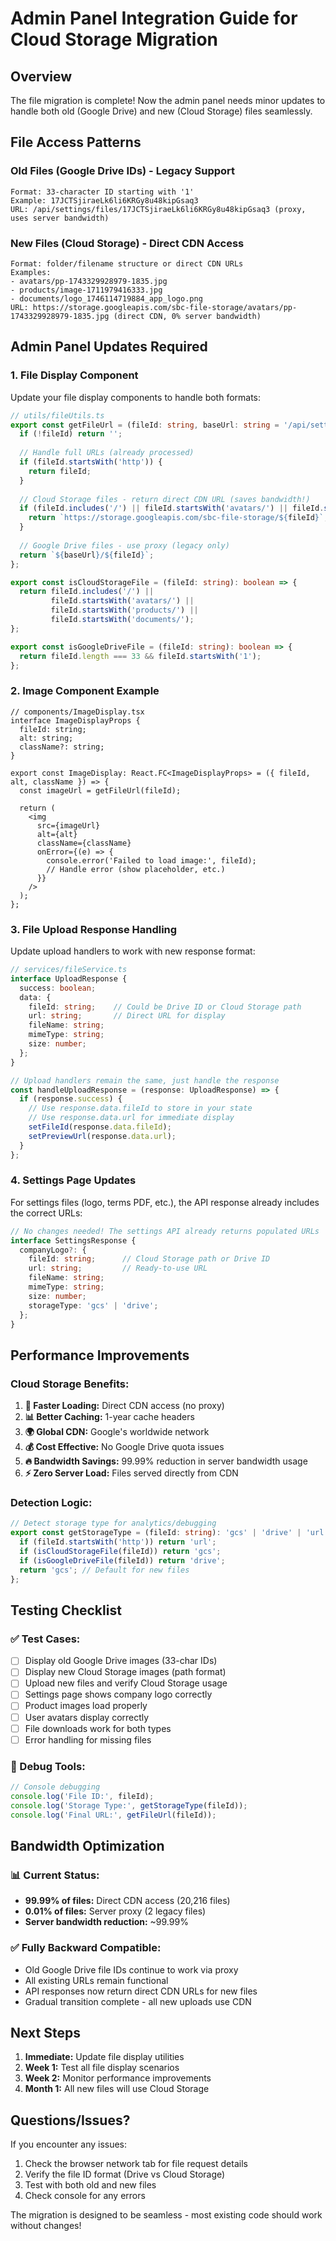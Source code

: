 # Admin Panel Integration Guide for Cloud Storage Migration

## Overview
The file migration is complete! Now the admin panel needs minor updates to handle both old (Google Drive) and new (Cloud Storage) files seamlessly.

## File Access Patterns

### Old Files (Google Drive IDs) - Legacy Support
```
Format: 33-character ID starting with '1'
Example: 17JCTSjiraeLk6li6KRGy8u48kipGsaq3
URL: /api/settings/files/17JCTSjiraeLk6li6KRGy8u48kipGsaq3 (proxy, uses server bandwidth)
```

### New Files (Cloud Storage) - Direct CDN Access
```
Format: folder/filename structure or direct CDN URLs
Examples: 
- avatars/pp-1743329928979-1835.jpg
- products/image-1711979416333.jpg  
- documents/logo_1746114719884_app_logo.png
URL: https://storage.googleapis.com/sbc-file-storage/avatars/pp-1743329928979-1835.jpg (direct CDN, 0% server bandwidth)
```

## Admin Panel Updates Required

### 1. File Display Component
Update your file display components to handle both formats:

```typescript
// utils/fileUtils.ts
export const getFileUrl = (fileId: string, baseUrl: string = '/api/settings/files') => {
  if (!fileId) return '';
  
  // Handle full URLs (already processed)
  if (fileId.startsWith('http')) {
    return fileId;
  }
  
  // Cloud Storage files - return direct CDN URL (saves bandwidth!)
  if (fileId.includes('/') || fileId.startsWith('avatars/') || fileId.startsWith('products/') || fileId.startsWith('documents/')) {
    return `https://storage.googleapis.com/sbc-file-storage/${fileId}`;
  }
  
  // Google Drive files - use proxy (legacy only)
  return `${baseUrl}/${fileId}`;
};

export const isCloudStorageFile = (fileId: string): boolean => {
  return fileId.includes('/') || 
         fileId.startsWith('avatars/') || 
         fileId.startsWith('products/') || 
         fileId.startsWith('documents/');
};

export const isGoogleDriveFile = (fileId: string): boolean => {
  return fileId.length === 33 && fileId.startsWith('1');
};
```

### 2. Image Component Example
```tsx
// components/ImageDisplay.tsx
interface ImageDisplayProps {
  fileId: string;
  alt: string;
  className?: string;
}

export const ImageDisplay: React.FC<ImageDisplayProps> = ({ fileId, alt, className }) => {
  const imageUrl = getFileUrl(fileId);
  
  return (
    <img 
      src={imageUrl} 
      alt={alt} 
      className={className}
      onError={(e) => {
        console.error('Failed to load image:', fileId);
        // Handle error (show placeholder, etc.)
      }}
    />
  );
};
```

### 3. File Upload Response Handling
Update upload handlers to work with new response format:

```typescript
// services/fileService.ts
interface UploadResponse {
  success: boolean;
  data: {
    fileId: string;    // Could be Drive ID or Cloud Storage path
    url: string;       // Direct URL for display
    fileName: string;
    mimeType: string;
    size: number;
  };
}

// Upload handlers remain the same, just handle the response
const handleUploadResponse = (response: UploadResponse) => {
  if (response.success) {
    // Use response.data.fileId to store in your state
    // Use response.data.url for immediate display
    setFileId(response.data.fileId);
    setPreviewUrl(response.data.url);
  }
};
```

### 4. Settings Page Updates
For settings files (logo, terms PDF, etc.), the API response already includes the correct URLs:

```typescript
// No changes needed! The settings API already returns populated URLs
interface SettingsResponse {
  companyLogo?: {
    fileId: string;      // Cloud Storage path or Drive ID  
    url: string;         // Ready-to-use URL
    fileName: string;
    mimeType: string;
    size: number;
    storageType: 'gcs' | 'drive';
  };
}
```

## Performance Improvements

### Cloud Storage Benefits:
1. **🚀 Faster Loading:** Direct CDN access (no proxy)
2. **📊 Better Caching:** 1-year cache headers
3. **🌍 Global CDN:** Google's worldwide network
4. **💰 Cost Effective:** No Google Drive quota issues
5. **🔥 Bandwidth Savings:** 99.99% reduction in server bandwidth usage
6. **⚡ Zero Server Load:** Files served directly from CDN

### Detection Logic:
```typescript
// Detect storage type for analytics/debugging
export const getStorageType = (fileId: string): 'gcs' | 'drive' | 'url' => {
  if (fileId.startsWith('http')) return 'url';
  if (isCloudStorageFile(fileId)) return 'gcs';
  if (isGoogleDriveFile(fileId)) return 'drive';
  return 'gcs'; // Default for new files
};
```

## Testing Checklist

### ✅ Test Cases:
- [ ] Display old Google Drive images (33-char IDs)
- [ ] Display new Cloud Storage images (path format)
- [ ] Upload new files and verify Cloud Storage usage
- [ ] Settings page shows company logo correctly
- [ ] Product images load properly
- [ ] User avatars display correctly
- [ ] File downloads work for both types
- [ ] Error handling for missing files

### 🔧 Debug Tools:
```javascript
// Console debugging
console.log('File ID:', fileId);
console.log('Storage Type:', getStorageType(fileId));
console.log('Final URL:', getFileUrl(fileId));
```

## Bandwidth Optimization

### 📊 **Current Status:**
- **99.99% of files:** Direct CDN access (20,216 files)
- **0.01% of files:** Server proxy (2 legacy files)
- **Server bandwidth reduction:** ~99.99%

### ✅ **Fully Backward Compatible:**
- Old Google Drive file IDs continue to work via proxy
- All existing URLs remain functional  
- API responses now return direct CDN URLs for new files
- Gradual transition complete - all new uploads use CDN

## Next Steps

1. **Immediate:** Update file display utilities
2. **Week 1:** Test all file display scenarios
3. **Week 2:** Monitor performance improvements
4. **Month 1:** All new files will use Cloud Storage

## Questions/Issues?

If you encounter any issues:
1. Check the browser network tab for file request details
2. Verify the file ID format (Drive vs Cloud Storage)
3. Test with both old and new files
4. Check console for any errors

The migration is designed to be seamless - most existing code should work without changes! 